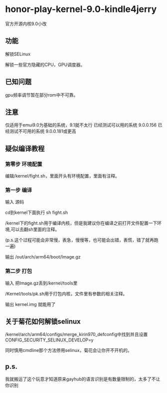 # honor-play-kernel-9.0-kindle4jerry
官方开源内核9.0小改
## 功能
解锁SELinux

解锁一些官方隐藏的CPU，GPU调度器。
## 已知问题
gpu频率调节暂在部分rom中不可靠。
## 注意
仅适用于emui9.0为基础的系统，9.1就不太行
已经测试可以用的系统 9.0.0.156
已经测试不可用的系统 9.0.0.181或更高
## 疑似编译教程
### 第零步 环境配置
编辑/kernel/fight.sh，里面开头有环境配置，里面有注释。
### 第一步 编译
输入 源码

cd到kernel下面执行 sh fight.sh

/kernel下的fight.sh用于编译内核，但是我建议你在编译之前打开文件配置一下环境,可以去翻sh里面的注释。

(p.s.这个过程可能会非常慢，表急，慢慢等，也可能会出错，表慌，错了就再跑一遍)

输出 /out/arch/arm64/boot/Image.gz
### 第二步 打包
输入 把Image.gz丢到/kernel/tools里

/Kernel/tools/pk.sh用于打包内核，文件里有参数的相关注释。

输出 kernel.img 就能用了
## 关于菊花如何解锁selinux
/kernel/arch/arm64/configs/merge_kirin970_defconfig中找到并且设置CONFIG_SECURITY_SELINUX_DEVELOP=y

同时慎用cmdline那个方法停用selinux，菊花会让你开不开机的。
## p.s.
我就搬运了这个玩意才知道原来gayhub的语言识别是有数量限制的，太多了不让你识别
